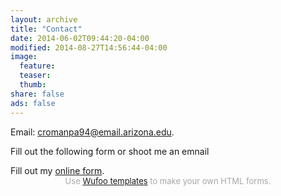 ```yaml
---
layout: archive
title: "Contact"
date: 2014-06-02T09:44:20-04:00
modified: 2014-08-27T14:56:44-04:00
image:
  feature:
  teaser:
  thumb:
share: false
ads: false
---
```

Email: cromanpa94@email.arizona.edu. 

Fill out the following form or shoot me an emnail

<div id="wufoo-z1nmflk00kkq58w">
Fill out my <a href="https://cromanps94.wufoo.com/forms/z1nmflk00kkq58w">online form</a>.
</div>
<div id="wuf-adv" style="font-family:inherit;font-size: small;color:#a7a7a7;text-align:center;display:block;">Use <a href="http://www.wufoo.com/gallery/templates/">Wufoo templates</a> to make your own HTML forms.</div>
<script type="text/javascript">var z1nmflk00kkq58w;(function(d, t) {
var s = d.createElement(t), options = {
'userName':'cromanps94',
'formHash':'z1nmflk00kkq58w',
'autoResize':true,
'height':'517',
'async':true,
'host':'wufoo.com',
'header':'show',
'ssl':true};
s.src = ('https:' == d.location.protocol ? 'https://' : 'http://') + 'www.wufoo.com/scripts/embed/form.js';
s.onload = s.onreadystatechange = function() {
var rs = this.readyState; if (rs) if (rs != 'complete') if (rs != 'loaded') return;
try { z1nmflk00kkq58w = new WufooForm();z1nmflk00kkq58w.initialize(options);z1nmflk00kkq58w.display(); } catch (e) {}};
var scr = d.getElementsByTagName(t)[0], par = scr.parentNode; par.insertBefore(s, scr);
})(document, 'script');</script>
